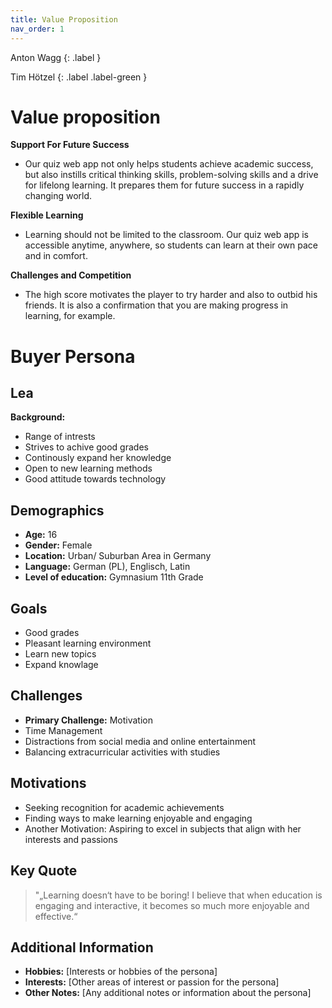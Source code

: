 ```yaml
---
title: Value Proposition
nav_order: 1
---
```


Anton Wagg
{: .label }

Tim Hötzel
{: .label .label-green }

# Value proposition

**Support For Future Success**
- Our quiz web app not only helps students achieve academic success, but also instills critical thinking skills, problem-solving skills and a drive for lifelong learning. It prepares them for future success in a rapidly changing world.

**Flexible Learning**
- Learning should not be limited to the classroom. Our quiz web app is accessible anytime, anywhere, so students can learn at their own pace and in comfort.

**Challenges and Competition**
- The high score motivates the player to try harder and also to outbid his friends. It is also a confirmation that you are making progress in learning, for example.


# Buyer Persona

## Lea

**Background:** 
- Range of intrests
- Strives to achive good grades
- Continously expand her knowledge
- Open to new learning methods
- Good attitude towards technology

## Demographics

- **Age:** 16
- **Gender:** Female
- **Location:** Urban/ Suburban Area in Germany
- **Language:** German (PL), Englisch, Latin
- **Level of education:** Gymnasium 11th Grade

## Goals

- Good grades
- Pleasant learning environment
- Learn new topics
- Expand knowlage

## Challenges

- **Primary Challenge:** Motivation
- Time Management
- Distractions from social media and online entertainment
- Balancing extracurricular activities with studies

## Motivations

- Seeking recognition for academic achievements
- Finding ways to make learning enjoyable and engaging
- Another Motivation: Aspiring to excel in subjects that align with her interests and passions

## Key Quote

> "„Learning doesn‘t have to be boring! I believe that when education is engaging and interactive, it becomes so much more enjoyable and effective.“

## Additional Information

- **Hobbies:** [Interests or hobbies of the persona]
- **Interests:** [Other areas of interest or passion for the persona]
- **Other Notes:** [Any additional notes or information about the persona]





